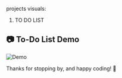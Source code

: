 

projects visuals:
1.  TO DO LIST
   ## 📷 To-Do List Demo  

![Demo](https://raw.githubusercontent.com/amisha-singh12/my-mini-projects/main/To%20Do%20List/Untitled%20video%20-%20Made%20with%20Clipchamp.gif)

Thanks for stopping by, and happy coding! 🚀
